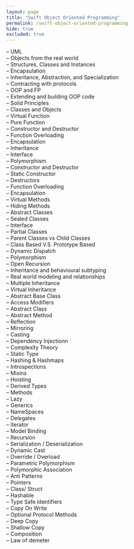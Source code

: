 ```yaml
---
layout: page
title: "Swift Object Oriented Programming"
permalink: /swift-object-oriented-programming
hide: true
excluded: true
---
```


– UML<br>
– Objects from the real world<br>
– Structures, Classes and Instances<br>
– Encapsulation<br>
– Inheritance, Abstraction, and Specialization<br>
– Contracting with protocols<br>
– OOP and FP<br>
– Extending and building OOP code<br>
– Solid Principles<br>
– Classes and Objects<br>
– Virtual Function<br>
– Pure Function<br>
– Constructor and Destructor<br>
– Function Overloading<br>
– Encapsulation<br>
– Inheritance<br>
– Interface<br>
– Polymorphism<br>
– Constructor and Destructor<br>
– Static Constructor<br>
– Destructors<br>
– Function Overloading<br>
– Encapsulation<br>
– Virtual Methods<br>
– Hiding Methods<br>
– Abstract Classes<br>
– Sealed Classes<br>
– Interface<br>
– Partial Classes<br>
– Parent Classes vs Child Classes<br>
– Class Based V.S. Prototype Based<br>
– Dynamic Dispatch<br>
– Polymorphism<br>
– Open Recursion<br>
– Inheritance and behavioural subtyping<br>
– Real world modeling and relationships<br>
– Multiple Inheritance<br>
– Virtual Inheritance<br>
– Abstract Base Class<br>
– Access Modifiers<br>
– Abstract Class<br>
– Abstract Method<br>
– Reflection<br>
– Mirroring<br>
– Casting<br>
– Dependency Injectionn<br>
– Complexity Theory<br>
– Static Type<br>
– Hashing & Hashmaps<br>
– Introspections<br>
– Mixins<br>
– Hoisting<br>
– Derived Types<br>
– Methods<br>
– Lazy<br>
– Generics<br>
– NameSpaces<br>
– Delegates<br>
– Iterator<br>
– Model Binding<br>
– Recursion<br>
– Serialization / Deserialization<br>
– Dynamic Cast<br>
– Override / Overload<br>
– Parametric Polymorphism<br>
– Polymorphic Association<br>
– Anti Patterns<br>
– Pointers<br>
– Class/ Struct<br>
– Hashable<br>
– Type Safe Identifiers<br>
– Copy On Write<br>
– Optional Protocol Methods<br>
– Deep Copy<br>
– Shallow Copy<br>
– Composition<br>
– Law of demeter<br>
